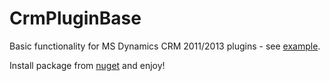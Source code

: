 # CrmPluginBase

Basic functionality for MS Dynamics CRM 2011/2013 plugins - see [example](https://github.com/abelevtsov/CrmPluginBase/edit/master/Examples.cs).

Install package from [nuget](https://www.nuget.org/packages/CrmPluginBase/) and enjoy!
